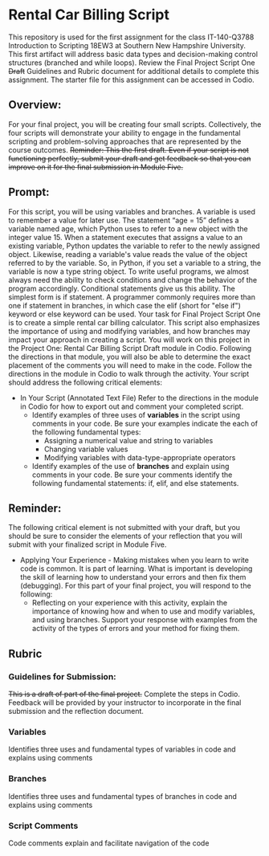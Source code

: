 # Rental Car Billing Script
This repository is used for the first assignment for the class IT-140-Q3788 Introduction to Scripting 18EW3 at Southern New Hampshire University. This first artifact will address basic data types and decision-making control structures (branched and while loops). Review the Final Project Script One ~~Draft~~ Guidelines and Rubric document for additional details to complete this assignment. The starter file for this assignment can be accessed in Codio. 

## Overview:
For your final project, you will be creating four small scripts. Collectively, the four scripts will demonstrate your ability to engage in the fundamental scripting and problem-solving approaches that are represented by the course outcomes.
~~Reminder: This the first draft. Even if your script is not functioning perfectly, submit your draft and get feedback so that you can improve on it for the final submission in Module Five.~~

## Prompt:
For this script, you will be using variables and branches. A variable is used to remember a value for later use. The statement “age = 15” defines a variable named age, which Python uses to refer to a new object with the integer value 15. When a statement executes that assigns a value to an existing variable, Python updates the variable to refer to the newly assigned object. Likewise, reading a variable's value reads the value of the object referred to by the variable. So, in Python, if you set a variable to a string, the variable is now a type string object.
To write useful programs, we almost always need the ability to check conditions and change the behavior of the program accordingly. Conditional statements give us this ability. The simplest form is if statement. A programmer commonly requires more than one if statement in branches, in which case the elif (short for "else if") keyword or else keyword can be used.
Your task for Final Project Script One is to create a simple rental car billing calculator. This script also emphasizes the importance of using and modifying variables, and how branches may impact your approach in creating a script.
You will work on this project in the Project One: Rental Car Billing Script Draft module in Codio. Following the directions in that module, you will also be able to determine the exact placement of the comments you will need to make in the code. Follow the directions in the module in Codio to walk through the activity.
Your script should address the following critical elements:
* In Your Script (Annotated Text File) Refer to the directions in the module in Codio for how to export out and comment your completed script.
    * Identify examples of three uses of **variables** in the script using comments in your code. Be sure your examples indicate the each of the following fundamental types:
        * Assigning a numerical value and string to variables
        * Changing variable values
        * Modifying variables with data-type-appropriate operators
    * Identify examples of the use of **branches** and explain using comments in your code. Be sure your comments identify the following fundamental statements: if, elif, and else statements.

## Reminder: 
The following critical element is not submitted with your draft, but you should be sure to consider the elements of your reflection that you will submit with your finalized script in Module Five.

* Applying Your Experience - Making mistakes when you learn to write code is common. It is part of learning. What is important is developing the skill of learning how to understand your errors and then fix them (debugging). For this part of your final project, you will respond to the following:
    * Reflecting on your experience with this activity, explain the importance of knowing how and when to use and modify variables, and using branches. Support your response with examples from the activity of the types of errors and your method for fixing them.

## Rubric
### Guidelines for Submission: 
~~This is a draft of part of the final project.~~ Complete the steps in Codio. Feedback will be provided by your instructor to incorporate in the final submission and the reflection document.

### Variables
Identifies three uses and fundamental types of variables in code and explains using comments

### Branches
Identifies three uses and fundamental types of branches in code and explains using comments

### Script Comments
Code comments explain and facilitate navigation of the code